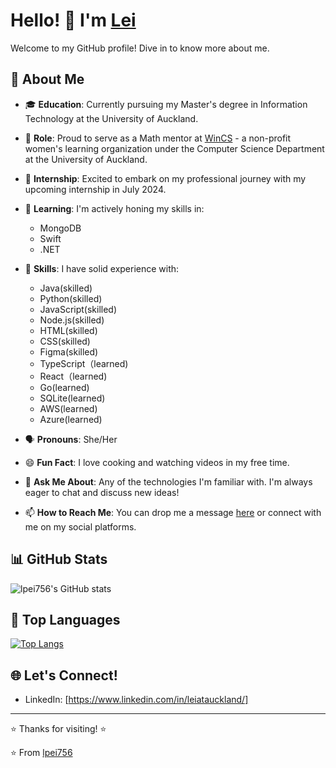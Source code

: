 # Hello! 👋 I'm [Lei](https://github.com/lpei756)

Welcome to my GitHub profile! Dive in to know more about me.

## 🌱 About Me

- 🎓 **Education**: Currently pursuing my Master's degree in Information Technology at the University of Auckland.
- 🌟 **Role**: Proud to serve as a Math mentor at [WinCS](#) - a non-profit women's learning organization under the Computer Science Department at the University of Auckland.
- 📆 **Internship**: Excited to embark on my professional journey with my upcoming internship in July 2024.
- 📘 **Learning**: I'm actively honing my skills in:
  - MongoDB
  - Swift
  - .NET
  
- 🔧 **Skills**: I have solid experience with:
  - Java(skilled)
  - Python(skilled)
  - JavaScript(skilled)
  - Node.js(skilled)
  - HTML(skilled)
  - CSS(skilled)
  - Figma(skilled)
  - TypeScript（learned)
  - React（learned)
  - Go(learned)
  - SQLite(learned)
  - AWS(learned)
  - Azure(learned)

- 🗣️ **Pronouns**: She/Her
- 😄 **Fun Fact**: I love cooking and watching videos in my free time.
- 💬 **Ask Me About**: Any of the technologies I'm familiar with. I'm always eager to chat and discuss new ideas!
- 📫 **How to Reach Me**: You can drop me a message [here](https://github.com/lpei756) or connect with me on my social platforms.

## 📊 GitHub Stats

![lpei756's GitHub stats](https://github-readme-stats.vercel.app/api?username=lpei756&show_icons=true&count_private=true&theme=default)

## 🔭 Top Languages

[![Top Langs](https://github-readme-stats.vercel.app/api/top-langs/?username=lpei756&layout=compact)](https://github.com/lpei756/github-readme-stats)

## 🌐 Let's Connect!

- LinkedIn: [https://www.linkedin.com/in/leiatauckland/]


---

⭐️ Thanks for visiting! ⭐️

⭐️ From [lpei756](https://github.com/lpei756)
